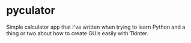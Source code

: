 # pyculator

Simple calculator app that I've written when trying to learn Python and a thing or two about how to create GUIs easily with Tkinter.

